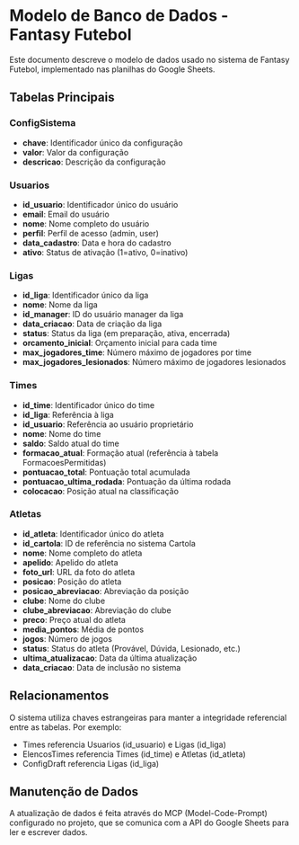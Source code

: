 # Modelo de Banco de Dados - Fantasy Futebol

Este documento descreve o modelo de dados usado no sistema de Fantasy Futebol, implementado nas planilhas do Google Sheets.

## Tabelas Principais

### ConfigSistema
- **chave**: Identificador único da configuração
- **valor**: Valor da configuração
- **descricao**: Descrição da configuração

### Usuarios
- **id_usuario**: Identificador único do usuário
- **email**: Email do usuário
- **nome**: Nome completo do usuário
- **perfil**: Perfil de acesso (admin, user)
- **data_cadastro**: Data e hora do cadastro
- **ativo**: Status de ativação (1=ativo, 0=inativo)

### Ligas
- **id_liga**: Identificador único da liga
- **nome**: Nome da liga
- **id_manager**: ID do usuário manager da liga
- **data_criacao**: Data de criação da liga
- **status**: Status da liga (em preparação, ativa, encerrada)
- **orcamento_inicial**: Orçamento inicial para cada time
- **max_jogadores_time**: Número máximo de jogadores por time
- **max_jogadores_lesionados**: Número máximo de jogadores lesionados

### Times
- **id_time**: Identificador único do time
- **id_liga**: Referência à liga
- **id_usuario**: Referência ao usuário proprietário
- **nome**: Nome do time
- **saldo**: Saldo atual do time
- **formacao_atual**: Formação atual (referência à tabela FormacoesPermitidas)
- **pontuacao_total**: Pontuação total acumulada
- **pontuacao_ultima_rodada**: Pontuação da última rodada
- **colocacao**: Posição atual na classificação

### Atletas
- **id_atleta**: Identificador único do atleta
- **id_cartola**: ID de referência no sistema Cartola
- **nome**: Nome completo do atleta
- **apelido**: Apelido do atleta
- **foto_url**: URL da foto do atleta
- **posicao**: Posição do atleta
- **posicao_abreviacao**: Abreviação da posição
- **clube**: Nome do clube
- **clube_abreviacao**: Abreviação do clube
- **preco**: Preço atual do atleta
- **media_pontos**: Média de pontos
- **jogos**: Número de jogos
- **status**: Status do atleta (Provável, Dúvida, Lesionado, etc.)
- **ultima_atualizacao**: Data da última atualização
- **data_criacao**: Data de inclusão no sistema

## Relacionamentos

O sistema utiliza chaves estrangeiras para manter a integridade referencial entre as tabelas. Por exemplo:

- Times referencia Usuarios (id_usuario) e Ligas (id_liga)
- ElencosTimes referencia Times (id_time) e Atletas (id_atleta)
- ConfigDraft referencia Ligas (id_liga)

## Manutenção de Dados

A atualização de dados é feita através do MCP (Model-Code-Prompt) configurado no projeto, que se comunica com a API do Google Sheets para ler e escrever dados. 